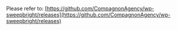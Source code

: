Please refer to: [https://github.com/CompagnonAgency/wp-sweepbright/releases](https://github.com/CompagnonAgency/wp-sweepbright/releases)